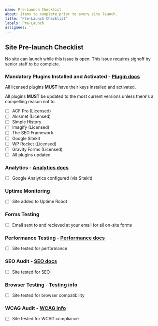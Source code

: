```yaml
---
name: Pre-Launch Checklist
about: Items to complete prior to every site launch.
title: "Pre-Launch Checklist"
labels: Pre-Launch
assignees: ''
---
```


## Site Pre-launch Checklist
No site can launch while this issue is open. This issue requires signoff by senior staff to be complete.

### Mandatory Plugins Installed and Activated - [Plugin docs](https://docs.vincentdevelopment.ca/docs/processes/plugins.html)
All licensed plugins **MUST** have their keys installed and activated.

All plugins **MUST** be updated to the most current versions unless there's a compelling reason not to.

- [ ] ACF Pro (Licensed)
- [ ] Akismet (Licensed)
- [ ] Simple History
- [ ] Imagify (Licensed)
- [ ] The SEO Framework
- [ ] Google Sitekit
- [ ] WP Rocket (Licensed)
- [ ] Gravity Forms (Licensed)
- [ ] All plugins updated

### Analytics - [Analytics docs](https://docs.vincentdevelopment.ca/docs/processes/analytics.html)
- [ ] Google Analytics configured (via Sitekit)

### Uptime Monitoring
- [ ] Site added to Uptime Robot

### Forms Testing
- [ ] Email sent to and recieved at your email for all on-site forms

### Performance Testing - [Performance docs](https://docs.vincentdevelopment.ca/docs/processes/performance.html)
- [ ] Site tested for performance

### SEO Audit - [SEO docs](https://docs.vincentdevelopment.ca/docs/processes/seo.html)
- [ ] Site tested for SEO

### Browser Testing - [Testing info](https://docs.vincentdevelopment.ca/docs/launch/pre-launch-qa.html#-browser-testing)
- [ ] Site tested for browser compatibility

### WCAG Audit - [WCAG info](https://docs.vincentdevelopment.ca/docs/launch/pre-launch-qa.html#-wcag)
- [ ] Site tested for WCAG compliance
